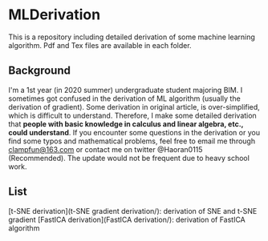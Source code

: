 # MLDerivation

This is a repository including detailed derivation of some machine learning algorithm. Pdf and Tex files are available in each folder. 

## Background

I'm a 1st year (in 2020 summer) undergraduate student majoring BIM. I sometimes got confused in the derivation of ML algorithm (usually the derivation of gradient). Some derivation in original article, is over-simplified, which is difficult to understand. Therefore, I make some detailed derivation that **people with basic knowledge in calculus and linear algebra, etc., could understand**. If you encounter some questions in the derivation or you find some typos and mathematical problems, feel free to email me through clampfun@163.com or contact me on twitter @Haoran0115 (Recommended). The update would not be frequent due to heavy school work. 

## List
[t-SNE derivation](t-SNE gradient derivation/): derivation of SNE and t-SNE gradient
[FastICA derivation](FastICA derivation/): derivation of FastICA algorithm